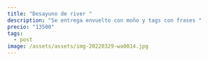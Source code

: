 ```yaml
---
title: "Desayuno de river "
description: "Se entrega envuelto con moño y tags con frases "
precio: "13500"
tags:
  - post
image: /assets/assets/img-20220329-wa0014.jpg
---
```

